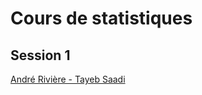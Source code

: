 # Cours de statistiques
## Session 1

[André Rivière - Tayeb Saadi](https://git.stable.innovation.insee.eu/j3l061/formation-controleur-interne)
